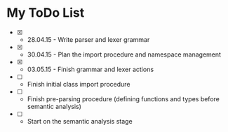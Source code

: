 My ToDo List
============

- [x] - 28.04.15 - Write parser and lexer grammar
- [x] - 30.04.15 - Plan the import procedure and namespace management
- [x] - 03.05.15 - Finish grammar and lexer actions
- [ ] - Finish initial class import procedure
- [ ] - Finish pre-parsing procedure (defining functions and types before semantic analysis)
- [ ] - Start on the semantic analysis stage
